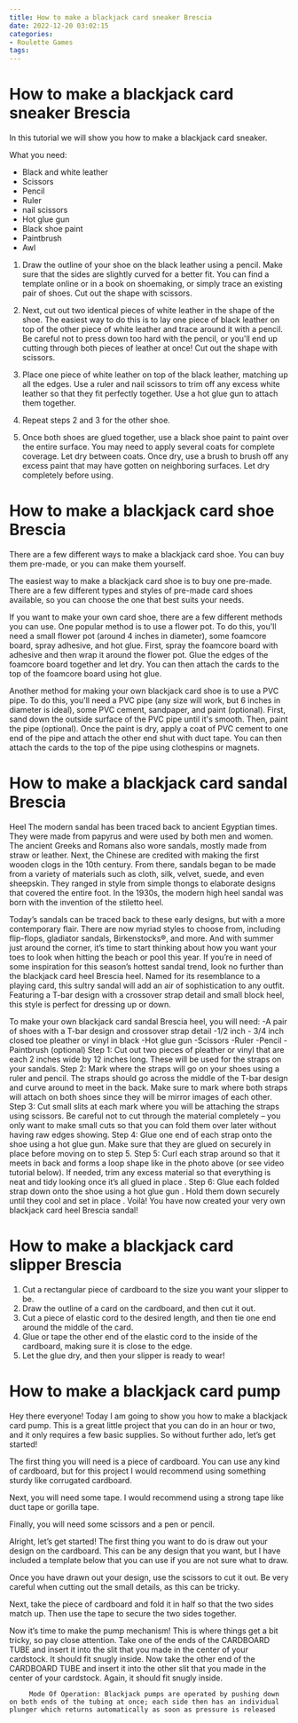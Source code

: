 ```yaml
---
title: How to make a blackjack card sneaker Brescia 
date: 2022-12-20 03:02:15
categories:
- Roulette Games
tags:
---
```



#  How to make a blackjack card sneaker Brescia 

In this tutorial we will show you how to make a blackjack card sneaker.

What you need:
- Black and white leather
- Scissors
- Pencil
- Ruler
- nail scissors
- Hot glue gun 
- Black shoe paint  
- Paintbrush 
- Awl 



 1) Draw the outline of your shoe on the black leather using a pencil. Make sure that the sides are slightly curved for a better fit. You can find a template online or in a book on shoemaking, or simply trace an existing pair of shoes. Cut out the shape with scissors.



 2) Next, cut out two identical pieces of white leather in the shape of the shoe. The easiest way to do this is to lay one piece of black leather on top of the other piece of white leather and trace around it with a pencil. Be careful not to press down too hard with the pencil, or you'll end up cutting through both pieces of leather at once! Cut out the shape with scissors.



 3) Place one piece of white leather on top of the black leather, matching up all the edges. Use a ruler and nail scissors to trim off any excess white leather so that they fit perfectly together. Use a hot glue gun to attach them together.



 4) Repeat steps 2 and 3 for the other shoe.



 5) Once both shoes are glued together, use a black shoe paint to paint over the entire surface. You may need to apply several coats for complete coverage. Let dry between coats. Once dry, use a brush to brush off any excess paint that may have gotten on neighboring surfaces. Let dry completely before using.

#  How to make a blackjack card shoe Brescia 

There are a few different ways to make a blackjack card shoe. You can buy them pre-made, or you can make them yourself.

The easiest way to make a blackjack card shoe is to buy one pre-made. There are a few different types and styles of pre-made card shoes available, so you can choose the one that best suits your needs.

If you want to make your own card shoe, there are a few different methods you can use. One popular method is to use a flower pot. To do this, you'll need a small flower pot (around 4 inches in diameter), some foamcore board, spray adhesive, and hot glue. First, spray the foamcore board with adhesive and then wrap it around the flower pot. Glue the edges of the foamcore board together and let dry. You can then attach the cards to the top of the foamcore board using hot glue.

Another method for making your own blackjack card shoe is to use a PVC pipe. To do this, you'll need a PVC pipe (any size will work, but 6 inches in diameter is ideal), some PVC cement, sandpaper, and paint (optional). First, sand down the outside surface of the PVC pipe until it's smooth. Then, paint the pipe (optional). Once the paint is dry, apply a coat of PVC cement to one end of the pipe and attach the other end shut with duct tape. You can then attach the cards to the top of the pipe using clothespins or magnets.

#  How to make a blackjack card sandal Brescia
Heel
The modern sandal has been traced back to ancient Egyptian times. They were made from papyrus and were used by both men and women. The ancient Greeks and Romans also wore sandals, mostly made from straw or leather. Next, the Chinese are credited with making the first wooden clogs in the 10th century.
From there, sandals began to be made from a variety of materials such as cloth, silk, velvet, suede, and even sheepskin. They ranged in style from simple thongs to elaborate designs that covered the entire foot. In the 1930s, the modern high heel sandal was born with the invention of the stiletto heel.

Today’s sandals can be traced back to these early designs, but with a more contemporary flair. There are now myriad styles to choose from, including flip-flops, gladiator sandals, Birkenstocks®, and more. And with summer just around the corner, it’s time to start thinking about how you want your toes to look when hitting the beach or pool this year.
If you’re in need of some inspiration for this season’s hottest sandal trend, look no further than the blackjack card heel Brescia heel. Named for its resemblance to a playing card, this sultry sandal will add an air of sophistication to any outfit. Featuring a T-bar design with a crossover strap detail and small block heel, this style is perfect for dressing up or down.

To make your own blackjack card sandal Brescia heel, you will need: 
-A pair of shoes with a T-bar design and crossover strap detail 
-1/2 inch - 3/4 inch closed toe pleather or vinyl in black 
-Hot glue gun 
-Scissors 
-Ruler 
-Pencil 
-Paintbrush (optional) 
Step 1: Cut out two pieces of pleather or vinyl that are each 2 inches wide by 12 inches long. These will be used for the straps on your sandals. Step 2: Mark where the straps will go on your shoes using a ruler and pencil. The straps should go across the middle of the T-bar design and curve around to meet in the back. Make sure to mark where both straps will attach on both shoes since they will be mirror images of each other. Step 3: Cut small slits at each mark where you will be attaching the straps using scissors. Be careful not to cut through the material completely – you only want to make small cuts so that you can fold them over later without having raw edges showing. Step 4: Glue one end of each strap onto the shoe using a hot glue gun. Make sure that they are glued on securely in place before moving on to step 5. Step 5: Curl each strap around so that it meets in back and forms a loop shape like in the photo above (or see video tutorial below). If needed, trim any excess material so that everything is neat and tidy looking once it’s all glued in place . Step 6: Glue each folded strap down onto the shoe using a hot glue gun . Hold them down securely until they cool and set in place . Voilà! You have now created your very own blackjack card heel Brescia sandal!

#  How to make a blackjack card slipper Brescia 

1. Cut a rectangular piece of cardboard to the size you want your slipper to be. 
2. Draw the outline of a card on the cardboard, and then cut it out.
3. Cut a piece of elastic cord to the desired length, and then tie one end around the middle of the card. 
4. Glue or tape the other end of the elastic cord to the inside of the cardboard, making sure it is close to the edge.
5. Let the glue dry, and then your slipper is ready to wear!

#  How to make a blackjack card pump

Hey there everyone! Today I am going to show you how to make a blackjack card pump. This is a great little project that you can do in an hour or two, and it only requires a few basic supplies. So without further ado, let’s get started!

The first thing you will need is a piece of cardboard. You can use any kind of cardboard, but for this project I would recommend using something sturdy like corrugated cardboard.

Next, you will need some tape. I would recommend using a strong tape like duct tape or gorilla tape.

Finally, you will need some scissors and a pen or pencil.

Alright, let’s get started! The first thing you want to do is draw out your design on the cardboard. This can be any design that you want, but I have included a template below that you can use if you are not sure what to draw.

Once you have drawn out your design, use the scissors to cut it out. Be very careful when cutting out the small details, as this can be tricky.

Next, take the piece of cardboard and fold it in half so that the two sides match up. Then use the tape to secure the two sides together.

Now it’s time to make the pump mechanism! This is where things get a bit tricky, so pay close attention. Take one of the ends of the CARDBOARD TUBE and insert it into the slit that you made in the center of your cardstock. It should fit snugly inside. Now take the other end of the CARDBOARD TUBE and insert it into the other slit that you made in the center of your cardstock. Again, it should fit snugly inside.





















         Mode Of Operation: Blackjack pumps are operated by pushing down on both ends of the tubing at once; each side then has an individual plunger which returns automatically as soon as pressure is released